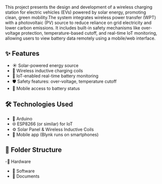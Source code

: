 This project presents the design and development of a wireless charging station for electric vehicles (EVs) powered by solar energy, promoting clean, green mobility.The system integrates wireless power transfer (WPT) with a photovoltaic (PV) source to reduce reliance on grid electricity and lower carbon emissions.
It includes built-in safety mechanisms like over-voltage protection, temperature-based cutoff, and real-time IoT monitoring, allowing users to view battery data remotely using a mobile/web interface.
## ✨ Features
- ☀️ Solar-powered energy source
- 🔋 Wireless inductive charging coils
- 📶 IoT-enabled real-time battery monitoring
- 🛡️ Safety features: over-voltage, temperature cutoff
- 📱 Mobile access to battery status
## 🛠️ Technologies Used
- 🔌 Arduino  
- 🌐 ESP8266 (or similar) for IoT  
- ⚙️ Solar Panel & Wireless Inductive Coils
-  📱	Mobile app (Blynk runs on smartphones)
## 📁 Folder Structure
-📂 Hardware
- 📂 Software
- 📂 Documents
 
